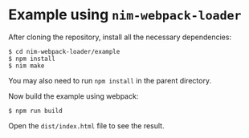 # Example using `nim-webpack-loader`

After cloning the repository, install all the necessary dependencies:

```
$ cd nim-webpack-loader/example
$ npm install
$ nim make
```

You may also need to run `npm install` in the parent directory.

Now build the example using webpack:

```
$ npm run build
```

Open the `dist/index.html` file to see the result.
